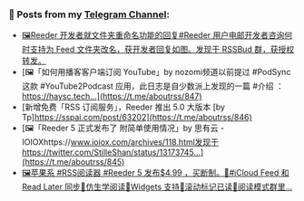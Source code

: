 ### 📰 Posts from my [Telegram Channel](https://t.me/s/aboutrss):
<!-- BLOG-POST-LIST:START -->
- [🖼Reeder 开发者就文件夹重命名功能的回复#Reeder 用户电邮开发者咨询何时支持为 Feed 文件夹改名，获开发者回复如图。发现于 RSSBud 群，获授权转发。](https://t.me/aboutrss/848)
- [🖼「如何用播客客户端订阅 YouTube」by nozomi频道以前提过 #PodSync 这款 #YouTube2Podcast 应用，此日志是自少数派上发现的一篇 #介绍 ：https://haysc.tech...](https://t.me/aboutrss/847)
- [新增免费「RSS 订阅服务」，Reeder 推出 5.0 大版本 [by Tp]https://sspai.com/post/63202](https://t.me/aboutrss/846)
- [🖼「Reeder 5 正式发布了 附简单使用情况」by 思有云 - IOIOXhttps://www.ioiox.com/archives/118.html发现于https://twitter.com/StilleShan/status/13173745...](https://t.me/aboutrss/845)
- [🖼苹果系 #RSS阅读器 #Reeder 5 发布$4.99 ，买断制。🔸#iCloud Feed 和 Read Later 同步🔸仿生学阅读🔸Widgets 支持🔸滚动标记已读🔸阅读模式群里...](https://t.me/aboutrss/844)
<!-- BLOG-POST-LIST:END -->

<!--
**AboutRSS/AboutRSS** is a ✨ _special_ ✨ repository because its `README.md` (this file) appears on your GitHub profile.

Here are some ideas to get you started:

- 🔭 I’m currently working on ...
- 🌱 I’m currently learning ...
- 👯 I’m looking to collaborate on ...
- 🤔 I’m looking for help with ...
- 💬 Ask me about ...
- 📫 How to reach me: ...
- 😄 Pronouns: ...
- ⚡ Fun fact: ...
-->
